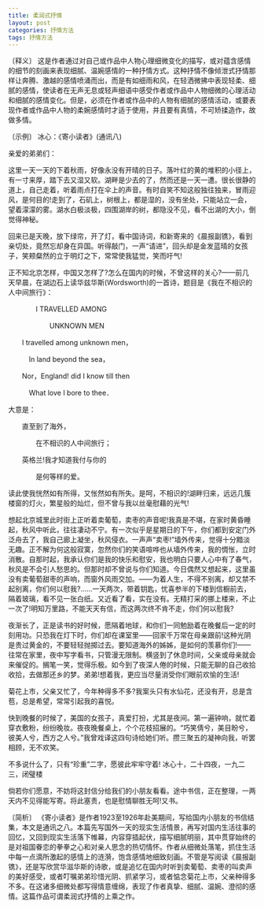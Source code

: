 ```yaml
---
title: 柔润式抒情
layout: post
categories: 抒情方法
tags: 抒情方法
---
```


〔释义〕 这是作者通过对自己或作品中人物心理细微变化的描写，或对蕴含感情的细节的刻画来表现细腻、温婉感情的一种抒情方式。这种抒情不像倾泄式抒情那样让奔腾、激越的感情喷涌而出，而是有如细雨和风，在轻洒微拂中表现轻柔、细腻的感情，使读者在无声无息或轻声细语中感受作者或作品中人物细微的心理活动和细腻的感情变化。但是，必须在作者或作品中的人物有细腻的感情活动，或要表现作者或作品中人物的柔婉感情时才适于使用，并且要有真情，不可矫揉造作，故做多情。

〔示例〕 冰心：《寄小读者》(通讯八)

亲爱的弟弟们：

这里一天一天的下着秋雨，好像永没有开晴的日子。落叶红的黄的堆积的小径上，有一寸来厚，踏下去又湿又软。湖畔是少去的了，然而还是一天一遭。很长很静的道上，自己走着，听着雨点打在伞上的声音。有时自笑不知这般独往独来，冒雨迎风，是何目的!走到了，石矶上，树根上，都是湿的，没有坐处，只能站立一会，望着濛濛的雾。湖水白极淡极，四围湖岸的树，都隐没不见，看不出湖的大小，倒觉得神秘。

回来已是天晚，放下绿帘，开了灯，看中国诗词，和新寄来的《晨报副镌》，看到亲切处，竟然忘却身在异国。听得敲门，一声“请进”，回头却是金发蓝晴的女孩子，笑颊粲然的立于明灯之下，常常使我猛觉，笑而吁气!

正不知北京怎样，中国又怎样了?怎么在国内的时候，不曾这样的关心?——前几天早晨，在湖边石上读华兹华斯(Wordsworth)的一首诗，题目是《我在不相识的人中间旅行》：

　　　　I TRAVELLED AMONG

　　　　　　UNKNOWN MEN

　　I travelled among unknown men，

　　　In land beyond the sea，

　　Nor，England! did I know till then

　　　What love I bore to thee．

大意是：

　　直至到了海外，

　　　　在不相识的人中间旅行；

　　英格兰!我才知道我付与你的

　　　　是何等样的爱。

读此使我恍然如有所得，又怅然如有所失。是呵，不相识的!湖畔归来，远远几簇楼窗的灯火，繁星般的灿烂，但不曾与我以丝毫慰藉的光气!

想起北京城里此时街上正听着卖葡萄，卖枣的声音呢!我真是不堪，在家时黄昏睡起，秋风中听此，往往凄动不宁。有一次似乎是星期日的下午，你们都到安定门外泛舟去了，我自己廊上凝坐，秋风侵衣。一声声“卖枣!”墙外传来，觉得十分黯淡无趣。正不解为何这般寂寞，忽然你们的笑语喧哗也从墙外传来，我的惆怅，立时消散。自那时起，我承认你们是我的快乐和慰安，我也明白只要人心中有了春气，秋风是不会引人愁思的。但那时却不曾说与你们知道。今日偶然又想起来，这里虽没有卖葡萄甜枣的声响，而窗外风雨交加。——为着人生，不得不别离，却又禁不起别离，你们何以慰我?……一天两次，带着钥匙，忧喜参半的下楼到信橱前去，隔着玻璃，看不见一张白纸。又近看了看，实在没有。无精打采的挪上楼来，不止一次了!明知万里路，不能天天有信，而这两次终不肯不走，你们何以慰我?

夜渐长了，正是读书的好时候，愿隔着地球，和你们一同勉励着在晚餐后一定的时刻用功。只恐我在灯下时，你们却在课室里——回家千万常在母亲跟前!这种光阴是贵过黄金的，不要轻轻抛掷过去。要知道海外的姊姊，是如何的羡慕你们!——往常在家里，夜中写字看书，只管漫无限制。横竖到了休息时间，父亲或母亲就会来催促的。搁笔一笑，觉得乐极。如今到了夜深人倦的时候，只能无聊的自己收拾收拾，去做那还乡的梦。弟弟!想着我，更应当尽量消受你们眼前欢愉的生活!

菊花上市，父亲又忙了，今年种得多不多?我案头只有水仙花，还没有开，总是含苞，总是希望，常常引起我的喜悦。

快到晚餐的时候了，美国的女孩子，真爱打扮，尤其是夜间。第一遍钟响，就忙着穿衣敷粉，纷纷晚妆。夜夜晚餐桌上，个个花枝招展的。“巧笑倩兮，美目盼兮，彼美人兮，西方之人兮。”我曾戏译这四句诗给她们听。攒三聚五的凝神向我，听罢相顾，无不欢笑。

不多说什么了，只有“珍重”二字，愿彼此牢牢守着!
冰心十，二十四夜，一九二三，闭璧楼

倘若你们愿意，不妨将这封信分给我们的小朋友看看。途中书信，正在整理，一两天内不见得能写寄。将此塞责，也是慰情聊胜无呵!又书。

〔简析〕 《寄小读者》是作者1923至1926年赴美期间，写给国内小朋友的书信结集，本文是通讯之八。本篇先写国外一天的现实生活情景，再写对国内生活往事的回忆，又回到现实生活落下帷幕，内容穿插起伏，描写细腻明丽，其中贯穿始终的是对祖国眷恋的拳拳之心和对亲人思念的热切情怀。作者从细微处落笔，抓住生活中每一点滴所激起的感情上的涟漪，饱含感情地细致刻画。不管是写阅读《晨报副镌》，还是写欣赏华滋华斯的诗歌，或是追忆在国内时听到卖葡萄、卖枣的叫卖声的美好感受，或者叮嘱弟弟珍惜光阴、抓紧学习，或者惦念菊花上市，父亲种得多不多。在这诸多细微处都写得情意缠绵，表现了作者真挚、细腻、温婉、澄彻的感情。这篇作品可谓柔润式抒情的上乘之作。 